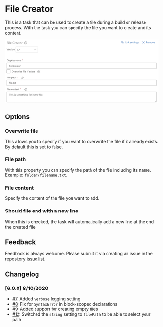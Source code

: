 # File Creator

This is a task that can be used to create a file during a build or release process. With the task you can specify the file you want to create and its content.

![File creator options](./images/file-creator-options.png)

## Options

### Overwrite file

This allows you to specify if you want to overwrite the file if it already exists. By default this is set to false.

### File path

With this property you can specify the path of the file including its name. Example: `folder/filename.txt`.

### File content

Specify the content of the file you want to add.

### Should file end with a new line

When this is checked, the task will automatically add a new line at the end the created file.

## Feedback

Feedback is always welcome. Please submit it via creating an issue in the repository [issue list](https://github.com/estruyf/vsts-file-creator/issues).

## Changelog

### [6.0.0] 8/10/2020

- [#7](https://github.com/estruyf/vsts-file-creator/issues/7): Added `verbose` logging setting 
- [#8](https://github.com/estruyf/vsts-file-creator/issues/8): Fix for `SyntaxError` in block-scoped declarations
- [#9](https://github.com/estruyf/vsts-file-creator/issues/9): Added support for creating empty files
- [#12](https://github.com/estruyf/vsts-file-creator/issues/12): Switched the `string` setting to `filePath` to be able to select your path
